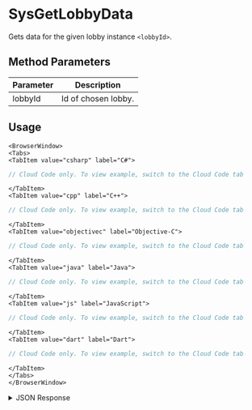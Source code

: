 # SysGetLobbyData

Gets data for the given lobby instance `<lobbyId>`.

<PartialServop service_name="lobby" operation_name="SYS_GET_LOBBY_DATA" />

## Method Parameters

| Parameter | Description         |
| --------- | ------------------- |
| lobbyId   | Id of chosen lobby. |

## Usage

```mdx-code-block
<BrowserWindow>
<Tabs>
<TabItem value="csharp" label="C#">
```

```csharp
// Cloud Code only. To view example, switch to the Cloud Code tab
```

```mdx-code-block
</TabItem>
<TabItem value="cpp" label="C++">
```

```cpp
// Cloud Code only. To view example, switch to the Cloud Code tab
```

```mdx-code-block
</TabItem>
<TabItem value="objectivec" label="Objective-C">
```

```objectivec
// Cloud Code only. To view example, switch to the Cloud Code tab
```

```mdx-code-block
</TabItem>
<TabItem value="java" label="Java">
```

```java
// Cloud Code only. To view example, switch to the Cloud Code tab
```

```mdx-code-block
</TabItem>
<TabItem value="js" label="JavaScript">
```

```javascript
// Cloud Code only. To view example, switch to the Cloud Code tab
```

```mdx-code-block
</TabItem>
<TabItem value="dart" label="Dart">
```

```dart
// Cloud Code only. To view example, switch to the Cloud Code tab
```

```mdx-code-block
</TabItem>
</Tabs>
</BrowserWindow>
```

<details>
<summary>JSON Response</summary>

```json
{
    "data": {
        "id": "24797:CursorPartyV2:6",
        "lobbyType": "CursorPartyV2",
        "state": "early",
        "rating": 76,
        "ownerCxId": "24797:93293c42-7a8e-47b4-954e-553916193687:qipp3o63n7bsppsa76p0uq11bd",
        "lobbyTypeDef": {
            "roomConfig": {
                "enableDisconnectButton": false
            },
            "lobbyTypeId": "CursorPartyV2",
            "teams": {
                "all": {
                    "minUsers": 1,
                    "maxUsers": 8,
                    "autoAssign": true,
                    "code": "all"
                }
            },
            "rules": {
                "allowEarlyStartWithoutMax": true,
                "forceOnTimeStartWithoutReady": true,
                "allowJoinInProgress": true,
                "onTimeStartSecs": 600,
                "disbandOnStart": false,
                "everyReadyMinPercent": 0,
                "everyReadyMinNum": 1,
                "earliestStartSecs": 1,
                "tooLateSecs": 600
            },
            "desc": "Uses protocol V2"
        },
        "settings": {},
        "version": 1,
        "connectData": {},
        "timetable": {
            "createdAt": 1733872893606,
            "early": 1733872894606,
            "onTime": 1733873493606,
            "tooLate": 1733873493606,
            "dropDead": 1733877093606,
            "ignoreDropDeadUntil": 1733877093606
        },
        "cRegions": [],
        "round": 1,
        "isRoomReady": false,
        "keepAliveRateSeconds": 1440,
        "isAvailable": true,
        "shardId": 0,
        "legacyLobbyOwnerEnabled": false,
        "numMembers": 2,
        "members": [
            {
                "profileId": "5ad5976d-29d9-4f02-b097-0072fe69c2e8",
                "name": "cran",
                "pic": "",
                "rating": 76,
                "team": "all",
                "isReady": false,
                "extra": {},
                "passcode": "6aedce",
                "ipAddress": "APIExplorer",
                "cxId": "24797:5ad5976d-29d9-4f02-b097-0072fe69c2e8:8p70du41jiaic4tnnsrptem5b"
            },
            {
                "profileId": "93293c42-7a8e-47b4-954e-553916193687",
                "name": "candy",
                "pic": "",
                "rating": 76,
                "team": "all",
                "isReady": false,
                "extra": {},
                "passcode": "34535f",
                "ipAddress": "APIExplorer",
                "cxId": "24797:93293c42-7a8e-47b4-954e-553916193687:qipp3o63n7bsppsa76p0uq11bd"
            }
        ]
    },
    "status": 200
}
```

</details>
